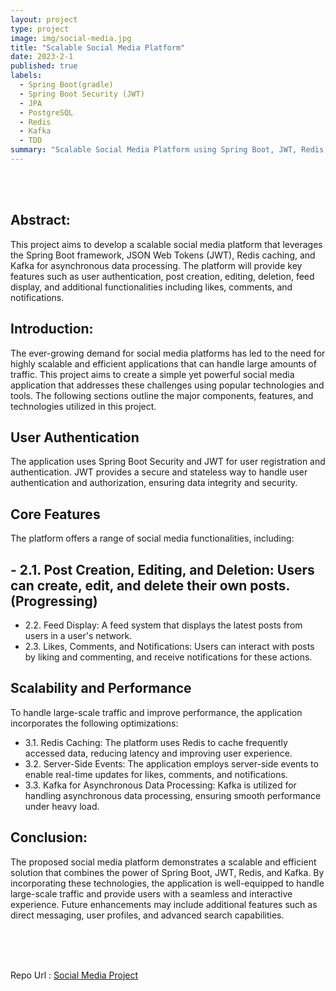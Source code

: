 ```yaml
---
layout: project
type: project
image: img/social-media.jpg
title: "Scalable Social Media Platform"
date: 2023-2-1
published: true
labels:
  - Spring Boot(gradle)
  - Spring Boot Security (JWT)
  - JPA
  - PostgreSQL
  - Redis
  - Kafka
  - TDD
summary: "Scalable Social Media Platform using Spring Boot, JWT, Redis, and Kafka"
---
```


<!-- <div class="text-center p-4">
  <img width="400px" src="../img/reddit.png" >
</div> -->
<br><br>

## Abstract:
This project aims to develop a scalable social media platform that leverages the Spring Boot framework, JSON Web Tokens (JWT), Redis caching, and Kafka for asynchronous data processing. The platform will provide key features such as user authentication, post creation, editing, deletion, feed display, and additional functionalities including likes, comments, and notifications.

## Introduction:
The ever-growing demand for social media platforms has led to the need for highly scalable and efficient applications that can handle large amounts of traffic. This project aims to create a simple yet powerful social media application that addresses these challenges using popular technologies and tools. The following sections outline the major components, features, and technologies utilized in this project.

## User Authentication
The application uses Spring Boot Security and JWT for user registration and authentication. JWT provides a secure and stateless way to handle user authentication and authorization, ensuring data integrity and security.

## Core Features
The platform offers a range of social media functionalities, including:

 ## - 2.1. Post Creation, Editing, and Deletion: Users can create, edit, and delete their own posts. (Progressing)
 - 2.2. Feed Display: A feed system that displays the latest posts from users in a user's network.
 - 2.3. Likes, Comments, and Notifications: Users can interact with posts by liking and commenting, and receive notifications for these actions.

## Scalability and Performance
To handle large-scale traffic and improve performance, the application incorporates the following optimizations:
 - 3.1. Redis Caching: The platform uses Redis to cache frequently accessed data, reducing latency and improving user experience.
 - 3.2. Server-Side Events: The application employs server-side events to enable real-time updates for likes, comments, and notifications.
 - 3.3. Kafka for Asynchronous Data Processing: Kafka is utilized for handling asynchronous data processing, ensuring smooth performance under heavy load.

## Conclusion:
The proposed social media platform demonstrates a scalable and efficient solution that combines the power of Spring Boot, JWT, Redis, and Kafka. By incorporating these technologies, the application is well-equipped to handle large-scale traffic and provide users with a seamless and interactive experience. Future enhancements may include additional features such as direct messaging, user profiles, and advanced search capabilities.

<br><br><br>

Repo Url : [Social Media Project](https://github.com/gitCarrot/Social-Media-Project)
